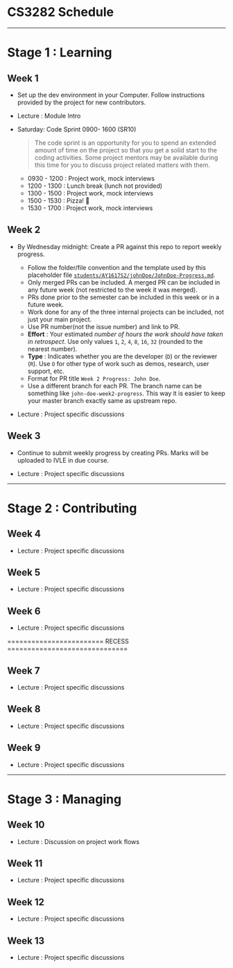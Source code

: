 # CS3282 Schedule

---

# Stage 1 : Learning

## Week 1

* Set up the dev environment in your Computer. Follow instructions provided by the project for new contributors.

* Lecture : Module Intro

* Saturday: Code Sprint 0900- 1600 (SR10)

  > The code sprint is an opportunity for you to spend an extended amount of time on the project so that you get a solid start to the
  > coding activities. Some project mentors may be available during this time for you to discuss project related matters with them.
  
  * 0930 - 1200 : Project work, mock interviews
  * 1200 - 1300 : Lunch break (lunch not provided)
  * 1300 - 1500 : Project work, mock interviews
  * 1500 - 1530 : Pizza! :pizza: 
  * 1530 - 1700 : Project work, mock interviews

## Week 2

* By Wednesday midnight: Create a PR against this repo to report weekly progress.
  * Follow the folder/file convention and the template used by this placeholder file
    [`students/AY1617S2/johnDoe/JohnDoe-Progress.md`](../students/AY1617S2/johnDoe/JohnDoe-Progress.md).
  * Only merged PRs can be included.
    A merged PR can be included in any future week (not restricted to the week it was merged).
  * PRs done prior to the semester can be included in this week or in a future week.
  * Work done for any of the three internal projects can be included, not just your main project.
  * Use PR number(not the issue number) and link to PR.
  * **Effort** : Your estimated _number of hours the work should have taken in retrospect_.
    Use only values `1`, `2`, `4`, `8`, `16`, `32` (rounded to the nearest number).
  * **Type** : Indicates whether you are the developer (`D`) or the reviewer (`R`).
    Use `O` for other type of work such as demos, research, user support, etc.
  * Format for PR title `Week 2 Progress: John Doe`.
  * Use a different branch for each PR. The branch name can be something like `john-doe-week2-progress`. 
    This way it is easier to keep your master branch exactly same as upstream repo.

* Lecture : Project specific discussions

## Week 3

* Continue to submit weekly progress by creating PRs. Marks will be uploaded to IVLE in due course.

* Lecture : Project specific discussions

---

# Stage 2 : Contributing

## Week 4

* Lecture : Project specific discussions

## Week 5

* Lecture : Project specific discussions

## Week 6

* Lecture : Project specific discussions

======================== RECESS ==============================

## Week 7

* Lecture : Project specific discussions

## Week 8

* Lecture : Project specific discussions

## Week 9

* Lecture : Project specific discussions

---

# Stage 3 : Managing

## Week 10

* Lecture : Discussion on project work flows

## Week 11

* Lecture : Project specific discussions

## Week 12

* Lecture : Project specific discussions

## Week 13

* Lecture : Project specific discussions

